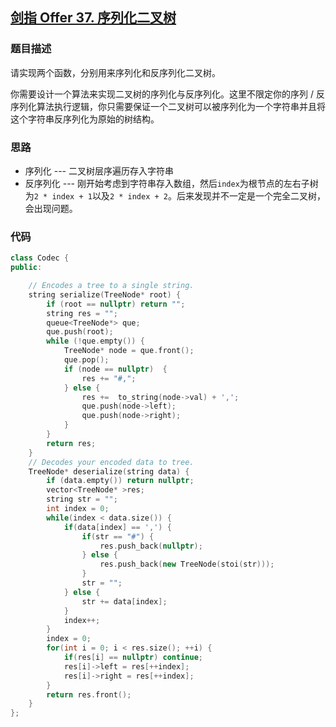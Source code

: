## [剑指 Offer 37. 序列化二叉树](https://leetcode.cn/problems/xu-lie-hua-er-cha-shu-lcof/)

### 题目描述

请实现两个函数，分别用来序列化和反序列化二叉树。

你需要设计一个算法来实现二叉树的序列化与反序列化。这里不限定你的序列 / 反序列化算法执行逻辑，你只需要保证一个二叉树可以被序列化为一个字符串并且将这个字符串反序列化为原始的树结构。

### 思路

- 序列化  ---  二叉树层序遍历存入字符串
- 反序列化  ---  刚开始考虑到字符串存入数组，然后`index`为根节点的左右子树为`2 * index + 1`以及`2 * index + 2`。后来发现并不一定是一个完全二叉树，会出现问题。

### 代码

```c++
class Codec {
public:

    // Encodes a tree to a single string.
    string serialize(TreeNode* root) {
        if (root == nullptr) return "";
        string res = "";
        queue<TreeNode*> que;
        que.push(root);
        while (!que.empty()) {
            TreeNode* node = que.front();
            que.pop();
            if (node == nullptr)  {
                res += "#,";
            } else {
                res +=  to_string(node->val) + ',';
                que.push(node->left);
                que.push(node->right);
            }
        }
        return res;
    }
    // Decodes your encoded data to tree.
    TreeNode* deserialize(string data) {
        if (data.empty()) return nullptr;
        vector<TreeNode* >res;
        string str = "";
        int index = 0;
        while(index < data.size()) {
            if(data[index] == ',') {
                if(str == "#") {
                    res.push_back(nullptr);
                } else {
                    res.push_back(new TreeNode(stoi(str)));
                }
                str = "";
            } else {
                str += data[index];
            }
            index++;
        }
        index = 0;
        for(int i = 0; i < res.size(); ++i) {
            if(res[i] == nullptr) continue;
            res[i]->left = res[++index];
            res[i]->right = res[++index];
        }
        return res.front();
    }
};
```
